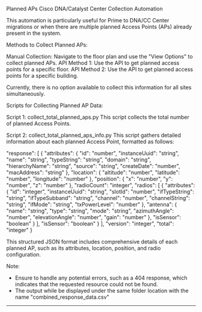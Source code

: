 Planned APs Cisco DNA/Catalyst Center Collection Automation

This automation is particularly useful for Prime to DNA/CC Center migrations or when there are multiple planned Access Points (APs) already present in the system.


Methods to Collect Planned APs:

Manual Collection: Navigate to the floor plan and use the "View Options" to collect planned APs.
API Method 1: Use the API to get planned access points for a specific floor.
API Method 2: Use the API to get planned access points for a specific building.

Currently, there is no option available to collect this information for all sites simultaneously.


Scripts for Collecting Planned AP Data:

Script 1: collect_total_planned_aps.py
This script collects the total number of planned Access Points.

Script 2: collect_total_planned_aps_info.py
This script gathers detailed information about each planned Access Point, formatted as follows:

 "response": [
        {
            "attributes": {
                "id": "number",
                "instanceUuid": "string",
                "name": "string",
                "typeString": "string",
                "domain": "string",
                "hierarchyName": "string",
                "source": "string",
                "createDate": "number",
                "macAddress": "string"
            },
            "location": {
                "altitude": "number",
                "latitude": "number",
                "longitude": "number"
            },
            "position": {
                "x": "number",
                "y": "number",
                "z": "number"
            },
            "radioCount": "integer",
            "radios": [
                {
                    "attributes": {
                        "id": "integer",
                        "instanceUuid": "string",
                        "slotId": "number",
                        "ifTypeString": "string",
                        "ifTypeSubband": "string",
                        "channel": "number",
                        "channelString": "string",
                        "ifMode": "string",
                        "txPowerLevel": "number"
                    },
                    "antenna": {
                        "name": "string",
                        "type": "string",
                        "mode": "string",
                        "azimuthAngle": "number",
                        "elevationAngle": "number",
                        "gain": "number"
                    },
                    "isSensor": "boolean"
                }
            ],
            "isSensor": "boolean"
        }
    ],
    "version": "integer",
    "total": "integer"
}

This structured JSON format includes comprehensive details of each planned AP, such as its attributes, location, position, and radio configuration.

Note:
- Ensure to handle any potential errors, such as a 404 response, which indicates that the requested resource could not be found.
- The output while be displayed under the same folder location with the name "combined_response_data.csv"

---------------------------------------------------------------------------------------------------------------------------------------------------------------------------------------------------------------------------------
